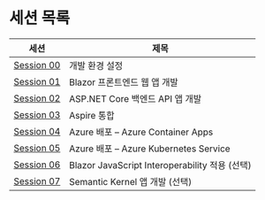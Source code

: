 # 세션 목록

| 세션                                       | 제목                                           |
|--------------------------------------------|------------------------------------------------|
| [Session 00](./00-setup.md)                | 개발 환경 설정                                 |
| [Session 01](./01-blazor-frontend.md)      | Blazor 프론트엔드 웹 앱 개발                   |
| [Session 02](./02-aspnet-core-backend.md)  | ASP.NET Core 백엔드 API 앱 개발                |
| [Session 03](./03-aspire-integration.md)   | Aspire 통합                                    |
| [Session 04](./04-azure-deployment-aca.md) | Azure 배포 &ndash; Azure Container Apps        |
| [Session 05](./04-azure-deployment-aks.md) | Azure 배포 &ndash; Azure Kubernetes Service    |
| [Session 06](./06-blazor-js-interop.md)    | Blazor JavaScript Interoperability 적용 (선택) |
| [Session 07](./07-semantic-kernel.md)      | Semantic Kernel 앱 개발 (선택)                 |
